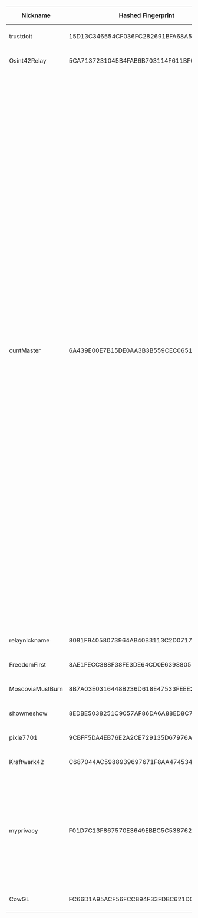 | Nickname |  Hashed Fingerprint	| Or Addresses | Contact | Running | Flags | Last Seen | First Seen | Last Restarted | Advertised Bandwidth | Platform | Version | Version Status | Recommended Version | Verified hostnames | Exit policy |
|---|---|---|---|---|---|---|---|---|---|---|---|---|---|---|---|
|trustdoit | 15D13C346554CF036FC282691BFA68A509B79F6D | ["38.54.25.204:9001"] | N/A | true | Running, V2Dir, Valid | 2025-09-13 13:00:00 | 2025-09-13 03:00:00 | 2025-09-13 02:45:02 | 0 | Tor 0.4.8.14 on Linux | 0.4.8.14 | recommended | true | N/A | ["reject *:*"]|
|Osint42Relay | 5CA7137231045B4FAB6B703114F611BF088174B4 | ["37.1.218.127:9001"] | Oleg <info@osint42.com> | true | Running, V2Dir, Valid | 2025-09-13 13:00:00 | 2025-09-13 09:00:00 | 2025-09-13 08:34:22 | 0 | Tor 0.4.8.17 on Linux | 0.4.8.17 | recommended | true | ["mail.osint42.com"] | ["reject *:*"]|
|cuntMaster | 6A439E00E7B15DE0AA3B3B559CEC0651648AE37B | ["103.87.213.103:9001"] | N/A | true | Exit, Running, V2Dir, Valid | 2025-09-13 13:00:00 | 2025-09-13 09:00:00 | 2025-09-13 08:03:01 | 0 | Tor 0.4.8.17 on Linux | 0.4.8.17 | recommended | true | N/A | ["reject 0.0.0.0/8:*","reject 169.254.0.0/16:*","reject 127.0.0.0/8:*","reject 192.168.0.0/16:*","reject 10.0.0.0/8:*","reject 172.16.0.0/12:*","reject 103.87.213.103:*","accept *:20-23","accept *:43","accept *:53","accept *:79-81","accept *:88","accept *:110","accept *:143","accept *:194","accept *:220","accept *:389","accept *:443","accept *:464","accept *:465","accept *:531","accept *:543-544","accept *:554","accept *:563","accept *:587","accept *:636","accept *:706","accept *:749","accept *:873","accept *:902-904","accept *:981","accept *:989-995","accept *:1194","accept *:1220","accept *:1293","accept *:1500","accept *:1533","accept *:1677","accept *:1723","accept *:1755","accept *:1863","accept *:2082-2083","accept *:2086-2087","accept *:2095-2096","accept *:2102-2104","accept *:3128","accept *:3389","accept *:3690","accept *:4321","accept *:4643","accept *:5050","accept *:5190","accept *:5222-5223","accept *:5228","accept *:5900","accept *:6660-6669","accept *:6679","accept *:6697","accept *:8000","accept *:8008","accept *:8074","accept *:8080","accept *:8082","accept *:8087-8088","accept *:8232-8233","accept *:8332-8333","accept *:8443","accept *:8888","accept *:9418","accept *:9999","accept *:10000","accept *:11371","accept *:19294","accept *:19638","accept *:50002","accept *:64738","reject *:*"]|
|relaynickname | 8081F94058073964AB40B3113C2D0717CC67ED28 | ["167.172.227.171:443","[2604:a880:800:14:0:1:bac8:f000]:443"] | youremail | true | Running, Valid | 2025-09-13 13:00:00 | 2025-09-13 01:00:00 | 2025-09-13 00:21:35 | 0 | Tor 0.4.8.17 on Linux | 0.4.8.17 | recommended | true | N/A | ["reject *:*"]|
|FreedomFirst | 8AE1FECC388F38FE3DE64CD0E63988054E8A9048 | ["73.167.239.112:443"] | freedomfirst999999999@proton.me | true | Running, V2Dir, Valid | 2025-09-13 13:00:00 | 2025-09-13 01:00:00 | 2025-09-13 00:29:21 | 0 | Tor 0.4.8.17 on Linux | 0.4.8.17 | recommended | true | N/A | ["reject *:*"]|
|MoscoviaMustBurn | 8B7A03E0316448B236D618E47533FEEE285BEAA6 | ["91.196.82.247:9001"] | Tor Tornton yet_another_tor_node@tutamail.com | true | Running, Valid | 2025-09-13 13:00:00 | 2025-09-13 08:00:00 | 2025-09-13 09:09:15 | 0 | Tor 0.4.8.17 on Linux | 0.4.8.17 | recommended | true | N/A | ["reject *:*"]|
|showmeshow | 8EDBE5038251C9057AF86DA6A88ED8C70FC46C21 | ["38.54.111.133:9001"] | N/A | true | Running, V2Dir, Valid | 2025-09-13 13:00:00 | 2025-09-13 04:00:00 | 2025-09-13 03:15:04 | 0 | Tor 0.4.8.14 on Linux | 0.4.8.14 | recommended | true | N/A | ["reject *:*"]|
|pixie7701 | 9CBFF5DA4EB76E2A2CE729135D67976AFAD48BD0 | ["57.129.134.153:9001","[2001:41d0:801:2000::54d7]:9001"] | N/A | true | Running, V2Dir, Valid | 2025-09-13 13:00:00 | 2025-09-13 10:00:00 | 2025-09-13 09:04:57 | 0 | Tor 0.4.8.14 on Linux | 0.4.8.14 | recommended | true | ["vps-144b54c5.vps.ovh.net"] | ["reject *:*"]|
|Kraftwerk42 | C687044AC5988939697671F8AA4745345BE1DD59 | ["157.180.78.77:9001","[2a01:4f9:c013:aac1::1]:9001"] | admin@example.org  (PGP optional) | true | Running, V2Dir, Valid | 2025-09-13 13:00:00 | 2025-09-13 12:00:00 | 2025-09-13 11:42:52 | 0 | Tor 0.4.8.17 on Linux | 0.4.8.17 | recommended | true | ["static.77.78.180.157.clients.your-server.de"] | ["reject *:*"]|
|myprivacy | F01D7C13F867570E3649EBBC5C538762C33B36D3 | ["46.183.217.239:443"] | myprivate_mail@disroot.org | true | Exit, Running, V2Dir, Valid | 2025-09-13 13:00:00 | 2025-09-13 11:00:00 | 2025-09-13 10:12:35 | 0 | Tor 0.4.8.17 on Linux | 0.4.8.17 | recommended | true | N/A | ["reject 0.0.0.0/8:*","reject 169.254.0.0/16:*","reject 127.0.0.0/8:*","reject 192.168.0.0/16:*","reject 10.0.0.0/8:*","reject 172.16.0.0/12:*","reject 46.183.217.239:*","reject *:25","reject *:119","reject *:135-139","reject *:445","reject *:1214","reject *:4661-4666","reject *:6346-6429","reject *:6699","reject *:6881-6999","accept *:*"]|
|CowGL | FC66D1A95ACF56FCCB94F33FDBC621D04DC384F6 | ["104.244.74.229:24857","[2605:6400:30:f91b:8124:6a51:9ea2:5d13]:24857"] | tor@cowgl.xyz | true | Running, V2Dir, Valid | 2025-09-13 13:00:00 | 2025-09-13 05:00:00 | 2025-09-13 12:29:55 | 0 | Tor 0.4.8.17 on Linux | 0.4.8.17 | recommended | true | N/A | ["reject *:*"]|
